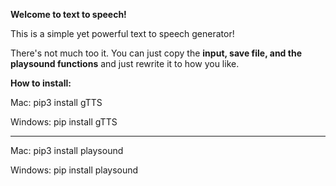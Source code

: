 **Welcome to text to speech!**

This is a simple yet powerful text to speech generator!

There's not much too it. You can just copy the **input, save file, and the playsound functions** and just rewrite it to how you like.

**How to install:**

Mac: pip3 install gTTS

Windows: pip install gTTS


----------------------------

Mac: pip3 install playsound

Windows: pip install playsound